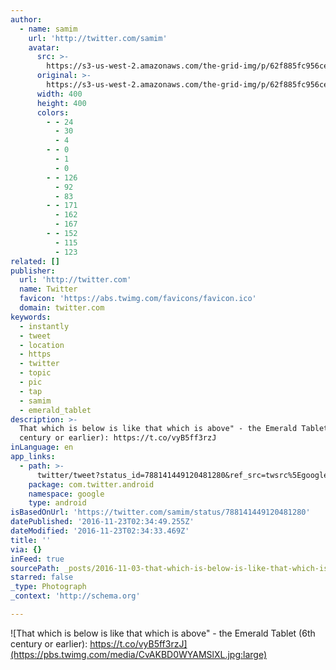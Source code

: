 ```yaml
---
author:
  - name: samim
    url: 'http://twitter.com/samim'
    avatar:
      src: >-
        https://s3-us-west-2.amazonaws.com/the-grid-img/p/62f885fc956ce15c507fb6253b82cb6093278899.jpg
      original: >-
        https://s3-us-west-2.amazonaws.com/the-grid-img/p/62f885fc956ce15c507fb6253b82cb6093278899.jpg
      width: 400
      height: 400
      colors:
        - - 24
          - 30
          - 4
        - - 0
          - 1
          - 0
        - - 126
          - 92
          - 83
        - - 171
          - 162
          - 167
        - - 152
          - 115
          - 123
related: []
publisher:
  url: 'http://twitter.com'
  name: Twitter
  favicon: 'https://abs.twimg.com/favicons/favicon.ico'
  domain: twitter.com
keywords:
  - instantly
  - tweet
  - location
  - https
  - twitter
  - topic
  - pic
  - tap
  - samim
  - emerald_tablet
description: >-
  That which is below is like that which is above" - the Emerald Tablet (6th
  century or earlier): https://t.co/vyB5ff3rzJ
inLanguage: en
app_links:
  - path: >-
      twitter/tweet?status_id=788141449120481280&ref_src=twsrc%5Egoogle%7Ctwcamp%5Eandroidseo%7Ctwgr%5Estatus%7Ctwterm%5E788141449120481280
    package: com.twitter.android
    namespace: google
    type: android
isBasedOnUrl: 'https://twitter.com/samim/status/788141449120481280'
datePublished: '2016-11-23T02:34:49.255Z'
dateModified: '2016-11-23T02:34:33.469Z'
title: ''
via: {}
inFeed: true
sourcePath: _posts/2016-11-03-that-which-is-below-is-like-that-which-is-above-the-emera.md
starred: false
_type: Photograph
_context: 'http://schema.org'

---
```

![That which is below is like that which is above" - the Emerald Tablet (6th century or earlier): https://t.co/vyB5ff3rzJ](https://pbs.twimg.com/media/CvAKBD0WYAMSlXL.jpg:large)